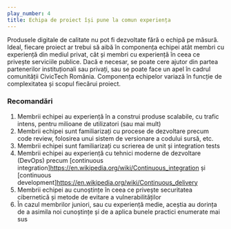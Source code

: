 ```yaml
---
play_number: 4
title: Echipa de proiect își pune la comun experiența
---
```


Produsele digitale de calitate nu pot fi dezvoltate fără o echipă pe măsură. Ideal, fiecare proiect ar trebui să aibă în componența echipei atât membri cu experiență din mediul privat, cât și membri cu experiență în ceea ce privește serviciile publice. Dacă e necesar, se poate cere ajutor din partea partenerilor instituționali sau privați, sau se poate face un apel în cadrul comunității CivicTech România. Componența echipelor variază în funcție de complexitatea și scopul fiecărui proiect.

### Recomandări
1. Membrii echipei au experiență în a construi produse scalabile, cu trafic intens, pentru milioane de utilizatori (sau mai mult)
2. Membrii echipei sunt familiarizați cu procese de dezvoltare precum code review, folosirea unui sistem de versionare a codului sursă, etc.
3. Membrii echipei sunt familiarizați cu scrierea de unit și integration tests
4. Membrii echipei au experiență cu tehnici moderne de dezvoltare (DevOps) precum [continuous integration]https://en.wikipedia.org/wiki/Continuous_integration și [continuous development]https://en.wikipedia.org/wiki/Continuous_delivery
5. Membrii echipei au cunoștințe în ceea ce privește securitatea cibernetică și metode de evitare a vulnerabilităților
6. În cazul membrilor juniori, sau cu experiență medie, aceștia au dorința de a asimila noi cunoștințe și de a aplica bunele practici enumerate mai sus

